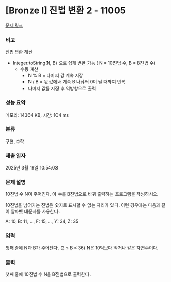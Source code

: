 # [Bronze I] 진법 변환 2 - 11005 

[문제 링크](https://www.acmicpc.net/problem/11005) 

### 비고

진법 변환 계산

  - Integer.toString(N, B) 으로 쉽게 변환 가능 ( N = 10진법 수, B = B진법 수)
    - 수동 계산
      - N % B = 나머지 값 계속 저장
      - N / B = 몫 값에서 계속 B 나눠서 0이 될 때까지 반복
      - 나머지 값들 저장 후 역방향으로 출력

### 성능 요약

메모리: 14364 KB, 시간: 104 ms

### 분류

구현, 수학

### 제출 일자

2025년 3월 19일 10:54:03

### 문제 설명

<p>10진법 수 N이 주어진다. 이 수를 B진법으로 바꿔 출력하는 프로그램을 작성하시오.</p>

<p>10진법을 넘어가는 진법은 숫자로 표시할 수 없는 자리가 있다. 이런 경우에는 다음과 같이 알파벳 대문자를 사용한다.</p>

<p>A: 10, B: 11, ..., F: 15, ..., Y: 34, Z: 35</p>

### 입력 

 <p>첫째 줄에 N과 B가 주어진다. (2 ≤ B ≤ 36) N은 10억보다 작거나 같은 자연수이다.</p>

### 출력 

 <p>첫째 줄에 10진법 수 N을 B진법으로 출력한다.</p>

